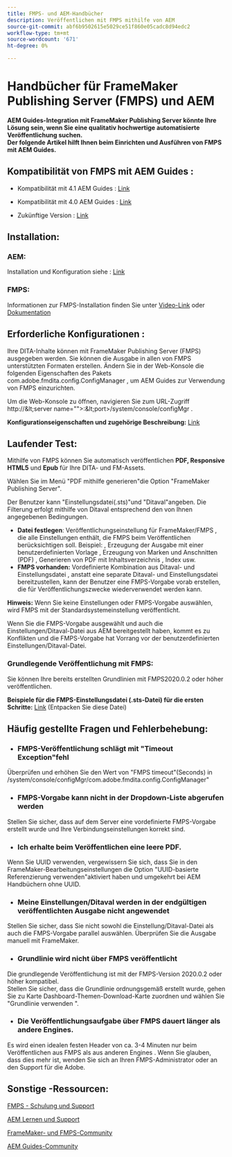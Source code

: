 ```yaml
---
title: FMPS- und AEM-Handbücher
description: Veröffentlichen mit FMPS mithilfe von AEM
source-git-commit: abf6b9502615e5029ce51f860e05cadc8d94edc2
workflow-type: tm+mt
source-wordcount: '671'
ht-degree: 0%

---
```




# Handbücher für FrameMaker Publishing Server (FMPS) und AEM

**AEM Guides-Integration mit FrameMaker Publishing Server könnte Ihre Lösung sein, wenn Sie eine qualitativ hochwertige automatisierte Veröffentlichung suchen.\
Der folgende Artikel hilft Ihnen beim Einrichten und Ausführen von FMPS mit AEM Guides.**

## Kompatibilität von FMPS mit AEM Guides :

- Kompatibilität mit 4.1 AEM Guides : [Link](https://experienceleague.adobe.com/docs/experience-manager-guides-learn/tutorials/release-info/release-notes/on-prem-release-notes/release-notes-4.1.html?lang=en/#compatibility-matrix)

- Kompatibilität mit 4.0 AEM Guides : [Link](https://helpx.adobe.com/xml-documentation-for-experience-manager/release-note/release-notes-xml-documentation-solution-4-0.html/#Compatibility%20matrix)

- Zukünftige Version : [Link](https://experienceleague.adobe.com/docs/experience-manager-guides-learn/tutorials/release-info/latest-release-info.html?lang=en)

## Installation:

### AEM:

Installation und Konfiguration siehe : [Link](https://helpx.adobe.com/content/dam/help/en/xml-documentation-solution/4-1-2/Adobe-Experience-Manager-Guides_Installation-Configuration-Guide_EN.pdf)

### FMPS:

Informationen zur FMPS-Installation finden Sie unter [Video-Link](https://www.youtube.com/watch?v=2deelyM5VA8&amp;t) oder [Dokumentation](https://help.adobe.com/en_US/framemaker/server/index.html#t=fmps-user-guide%2Finstall_config_fmps.html%23install_config_fmps&amp;rhtocid=_2)

## Erforderliche Konfigurationen :

Ihre DITA-Inhalte können mit FrameMaker Publishing Server (FMPS) ausgegeben werden. Sie können die Ausgabe in allen von FMPS unterstützten Formaten erstellen.
Ändern Sie in der Web-Konsole die folgenden Eigenschaften des Pakets com.adobe.fmdita.config.ConfigManager , um AEM Guides zur Verwendung von FMPS einzurichten.

Um die Web-Konsole zu öffnen, navigieren Sie zum URL-Zugriff http://\&lt;server name=&quot;&quot;>:\&lt;port>/system/console/configMgr .

**Konfigurationseigenschaften und zugehörige Beschreibung:** [Link](https://helpx.adobe.com/content/dam/help/en/xml-documentation-solution/4-1-2/Adobe-Experience-Manager-Guides_Installation-Configuration-Guide_EN.pdf#page=89)

## Laufender Test:

Mithilfe von FMPS können Sie automatisch veröffentlichen **PDF, Responsive HTML5** und **Epub** für Ihre DITA- und FM-Assets.

Wählen Sie im Menü &quot;PDF mithilfe generieren&quot;die Option &quot;FrameMaker Publishing Server&quot;.

Der Benutzer kann &quot;Einstellungsdatei(.sts)&quot;und &quot;Ditaval&quot;angeben. Die Filterung erfolgt mithilfe von Ditaval entsprechend den von Ihnen angegebenen Bedingungen.

- **Datei festlegen**: Veröffentlichungseinstellung für FrameMaker/FMPS , die alle Einstellungen enthält, die FMPS beim Veröffentlichen berücksichtigen soll. Beispiel: , Erzeugung der Ausgabe mit einer benutzerdefinierten Vorlage , Erzeugung von Marken und Anschnitten (PDF) , Generieren von PDF mit Inhaltsverzeichnis , Index usw.
- **FMPS vorhanden:** Vordefinierte Kombination aus Ditaval- und Einstellungsdatei , anstatt eine separate Ditaval- und Einstellungsdatei bereitzustellen, kann der Benutzer eine FMPS-Vorgabe vorab erstellen, die für Veröffentlichungszwecke wiederverwendet werden kann.

**Hinweis:**  Wenn Sie keine Einstellungen oder FMPS-Vorgabe auswählen, wird FMPS mit der Standardsystemeinstellung veröffentlicht.

Wenn Sie die FMPS-Vorgabe ausgewählt und auch die Einstellungen/Ditaval-Datei aus AEM bereitgestellt haben, kommt es zu Konflikten und die FMPS-Vorgabe hat Vorrang vor der benutzerdefinierten Einstellungen/Ditaval-Datei.

### Grundlegende Veröffentlichung mit FMPS:

Sie können Ihre bereits erstellten Grundlinien mit FMPS2020.0.2 oder höher veröffentlichen.

**Beispiele für die FMPS-Einstellungsdatei (.sts-Datei) für die ersten Schritte:** [Link](https://acrobat.adobe.com/link/track?uri=urn:aaid:scds:US:ef750752-7a7e-4e51-923e-6b7d9861ed54) (Entpacken Sie diese Datei)

## Häufig gestellte Fragen und Fehlerbehebung:

- ### FMPS-Veröffentlichung schlägt mit &quot;Timeout Exception&quot;fehl

Überprüfen und erhöhen Sie den Wert von &quot;FMPS timeout&quot;(Seconds) in /system/console/configMgr/com.adobe.fmdita.config.ConfigManager&quot;

- ### FMPS-Vorgabe kann nicht in der Dropdown-Liste abgerufen werden

Stellen Sie sicher, dass auf dem Server eine vordefinierte FMPS-Vorgabe erstellt wurde und Ihre Verbindungseinstellungen korrekt sind.

- ### Ich erhalte beim Veröffentlichen eine leere PDF.

Wenn Sie UUID verwenden, vergewissern Sie sich, dass Sie in den FrameMaker-Bearbeitungseinstellungen die Option &quot;UUID-basierte Referenzierung verwenden&quot;aktiviert haben und umgekehrt bei AEM Handbüchern ohne UUID.

- ### Meine Einstellungen/Ditaval werden in der endgültigen veröffentlichten Ausgabe nicht angewendet

Stellen Sie sicher, dass Sie nicht sowohl die Einstellung/Ditaval-Datei als auch die FMPS-Vorgabe parallel auswählen. Überprüfen Sie die Ausgabe manuell mit FrameMaker.

- ### Grundlinie wird nicht über FMPS veröffentlicht

Die grundlegende Veröffentlichung ist mit der FMPS-Version 2020.0.2 oder höher kompatibel.\
Stellen Sie sicher, dass die Grundlinie ordnungsgemäß erstellt wurde, gehen Sie zu Karte Dashboard-Themen-Download-Karte zuordnen und wählen Sie &quot;Grundlinie verwenden &quot;.

- ### Die Veröffentlichungsaufgabe über FMPS dauert länger als andere Engines.

Es wird einen idealen festen Header von ca. 3-4 Minuten nur beim Veröffentlichen aus FMPS als aus anderen Engines . Wenn Sie glauben, dass dies mehr ist, wenden Sie sich an Ihren FMPS-Administrator oder an den Support für die Adobe.

## Sonstige -Ressourcen:

[FMPS - Schulung und Support](https://helpx.adobe.com/support/framemaker-publishing-server.html)

[AEM Lernen und Support](https://helpx.adobe.com/in/support/xml-documentation-for-experience-manager.html)

[FrameMaker- und FMPS-Community](https://community.adobe.com/t5/framemaker/ct-p/ct-framemaker?page=1&amp;sort=latest_replies&amp;lang=all&amp;tabid=all)

[AEM Guides-Community](https://experienceleaguecommunities.adobe.com/t5/experience-manager-guides/ct-p/aem-xml-documentation)
